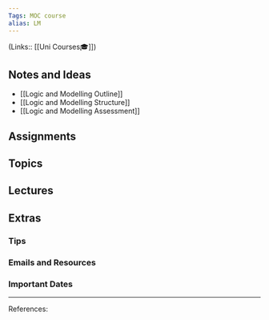 ```yaml
---
Tags: MOC course 
alias: LM
---
```

(Links:: [[Uni Courses🎓]])
## Notes and Ideas
- [[Logic and Modelling Outline]]
- [[Logic and Modelling Structure]]
- [[Logic and Modelling Assessment]]
## Assignments
## Topics
## Lectures
## Extras
### Tips
### Emails and Resources
### Important Dates
___
References:
